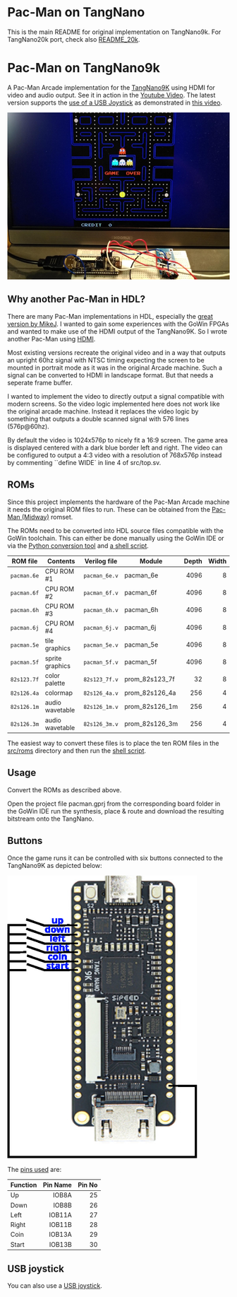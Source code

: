 # Pac-Man on TangNano

This is the main README for original implementation on TangNano9k. For TangNano20k port, check also [README_20k](README_20k.md).

# Pac-Man on TangNano9k

A Pac-Man Arcade implementation for the [TangNano9K](https://wiki.sipeed.com/hardware/en/tang/Tang-Nano-9K/Nano-9K.html) using HDMI for video and audio output. See it in action in the
[Youtube Video](https://www.youtube.com/shorts/erQIn8R661M). The latest version supports the [use of a USB Joystick](m0sdock_usb_joystick/) as demonstrated in [this video](https://www.youtube.com/shorts/Z1DRsI0xd8o).

![Pac-Man](images/pacman_hdmi_wide.jpeg)

## Why another Pac-Man in HDL?

There are many Pac-Man implementations in HDL, especially the [great
version by MikeJ](https://www.fpgaarcade.com/kb/pacman/).  I wanted to
gain some experiences with the GoWin FPGAs and wanted to make use of
the HDMI output of the TangNano9K. So I wrote another Pac-Man using
[HDMI](https://github.com/hdl-util/hdmi).

Most existing versions recreate the original video and in a way that
outputs an upright 60hz signal with NTSC timing expecting the screen
to be mounted in portrait mode as it was in the original Arcade
machine. Such a signal can be converted to HDMI in landscape
format. But that needs a seperate frame buffer.

I wanted to implement the video to directly output a signal compatible
with modern screens. So the video logic implemented here does not work
like the original arcade machine. Instead it replaces the video logic
by something that outputs a double scanned signal with 576 lines
(576p@60hz).

By default the video is 1024x576p to nicely fit a 16:9 screen. The
game area is displayed centered with a dark blue border left and right.
The video can be configured to output a 4:3 video with a resolution
of 768x576p instead by commenting ``define WIDE` in line 4 of src/top.sv.

## ROMs

Since this project implements the hardware of the Pac-Man Arcade
machine it needs the original ROM files to run. These can
be obtained from the [Pac-Man (Midway)](https://www.bing.com/search?q=pacman+midway+arcade+rom) romset.

The ROMs need to be converted into HDL source files compatible with
the GoWin toolchain. This can either be done manually using the GoWin
IDE or via the [Python conversion tool](src/roms/bin2v.py) and [a shell script](src/roms/conv.sh).

|     ROM file    |     Contents    |   Verilog file    |     Module     | Depth | Width |
|-----------------|-----------------|-------------------|----------------|------:|------:|
| ```pacman.6e``` |   CPU ROM #1    | ```pacman_6e.v``` | pacman_6e      | 4096  |     8 |
| ```pacman.6f``` |   CPU ROM #2    | ```pacman_6f.v``` | pacman_6f      | 4096  |     8 |
| ```pacman.6h``` |   CPU ROM #3    | ```pacman_6h.v``` | pacman_6h      | 4096  |     8 |
| ```pacman.6j``` |   CPU ROM #4    | ```pacman_6j.v``` | pacman_6j      | 4096  |     8 |
| ```pacman.5e``` |   tile graphics | ```pacman_5e.v``` | pacman_5e      | 4096  |     8 |
| ```pacman.5f``` | sprite graphics | ```pacman_5f.v``` | pacman_5f      | 4096  |     8 |
| ```82s123.7f``` |   color palette | ```82s123_7f.v``` | prom_82s123_7f |    32 |     8 |
| ```82s126.4a``` |        colormap | ```82s126_4a.v``` | prom_82s126_4a |   256 |     4 |
| ```82s126.1m``` | audio wavetable | ```82s126_1m.v``` | prom_82s126_1m |   256 |     4 |
| ```82s126.3m``` | audio wavetable | ```82s126_3m.v``` | prom_82s126_3m |   256 |     4 |

The easiest way to convert these files is to place the ten ROM files
in the [src/roms](src/roms) directory and then run the
[shell script](src/roms/conv.sh).

## Usage

Convert the ROMs as described above.

Open the project file pacman.gprj from the corresponding board folder in the GoWin IDE run the synthesis, place & route and download the resulting bitstream onto the TangNano.

## Buttons

Once the game runs it can be controlled with six buttons connected to the TangNano9K
as depicted below:

![Button mapping](images/buttons.jpg)

The [pins used](tangnano9k/src/pacman.cst) are:

| Function | Pin Name | Pin No |
|----------|---------:|-------:|
| Up       |   IOB8A  |    25  |
| Down     |   IOB8B  |    26  |
| Left     |  IOB11A  |    27  |
| Right    |  IOB11B  |    28  |
| Coin     |  IOB13A  |    29  |
| Start    |  IOB13B  |    30  |

## USB joystick

You can also use a [USB joystick](m0sdock_usb_joystick/).
